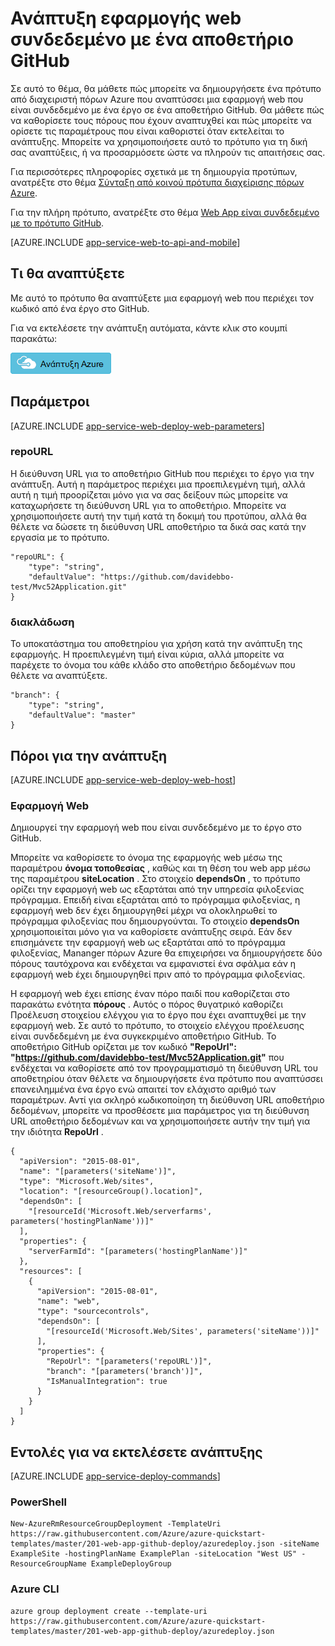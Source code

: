 <properties 
    pageTitle="Ανάπτυξη εφαρμογής web που είναι συνδεδεμένο με ένα αποθετήριο GitHub" 
    description="Χρήση ενός προτύπου για τη διαχείριση πόρων Azure για την ανάπτυξη μιας εφαρμογής web που περιέχει ένα έργο από ένα αποθετήριο GitHub." 
    services="app-service" 
    documentationCenter="" 
    authors="cephalin" 
    manager="wpickett" 
    editor=""/>

<tags 
    ms.service="app-service" 
    ms.workload="na" 
    ms.tgt_pltfrm="na" 
    ms.devlang="na" 
    ms.topic="article" 
    ms.date="04/27/2016" 
    ms.author="cephalin"/>

# <a name="deploy-a-web-app-linked-to-a-github-repository"></a>Ανάπτυξη εφαρμογής web συνδεδεμένο με ένα αποθετήριο GitHub

Σε αυτό το θέμα, θα μάθετε πώς μπορείτε να δημιουργήσετε ένα πρότυπο από διαχειριστή πόρων Azure που αναπτύσσει μια εφαρμογή web που είναι συνδεδεμένο με ένα έργο σε ένα αποθετήριο GitHub. Θα μάθετε πώς να καθορίσετε τους πόρους που έχουν αναπτυχθεί και πώς μπορείτε να ορίσετε τις παραμέτρους που είναι καθοριστεί όταν εκτελείται το ανάπτυξης. Μπορείτε να χρησιμοποιήσετε αυτό το πρότυπο για τη δική σας αναπτύξεις, ή να προσαρμόσετε ώστε να πληρούν τις απαιτήσεις σας.

Για περισσότερες πληροφορίες σχετικά με τη δημιουργία προτύπων, ανατρέξτε στο θέμα [Σύνταξη από κοινού πρότυπα διαχείρισης πόρων Azure](../resource-group-authoring-templates.md).

Για την πλήρη πρότυπο, ανατρέξτε στο θέμα [Web App είναι συνδεδεμένο με το πρότυπο GitHub](https://github.com/Azure/azure-quickstart-templates/blob/master/201-web-app-github-deploy/azuredeploy.json).

[AZURE.INCLUDE [app-service-web-to-api-and-mobile](../../includes/app-service-web-to-api-and-mobile.md)] 

## <a name="what-you-will-deploy"></a>Τι θα αναπτύξετε

Με αυτό το πρότυπο θα αναπτύξετε μια εφαρμογή web που περιέχει τον κωδικό από ένα έργο στο GitHub.

Για να εκτελέσετε την ανάπτυξη αυτόματα, κάντε κλικ στο κουμπί παρακάτω:

[![Ανάπτυξη Azure](./media/app-service-web-arm-from-github-provision/deploybutton.png)](https://portal.azure.com/#create/Microsoft.Template/uri/https%3A%2F%2Fraw.githubusercontent.com%2FAzure%2Fazure-quickstart-templates%2Fmaster%2F201-web-app-github-deploy%2Fazuredeploy.json)

## <a name="parameters"></a>Παράμετροι

[AZURE.INCLUDE [app-service-web-deploy-web-parameters](../../includes/app-service-web-deploy-web-parameters.md)]

### <a name="repourl"></a>repoURL

Η διεύθυνση URL για το αποθετήριο GitHub που περιέχει το έργο για την ανάπτυξη. Αυτή η παράμετρος περιέχει μια προεπιλεγμένη τιμή, αλλά αυτή η τιμή προορίζεται μόνο για να σας δείξουν πώς μπορείτε να καταχωρήσετε τη διεύθυνση URL για το αποθετήριο. Μπορείτε να χρησιμοποιήσετε αυτή την τιμή κατά τη δοκιμή του προτύπου, αλλά θα θέλετε να δώσετε τη διεύθυνση URL αποθετήριο τα δικά σας κατά την εργασία με το πρότυπο.

    "repoURL": {
        "type": "string",
        "defaultValue": "https://github.com/davidebbo-test/Mvc52Application.git"
    }

### <a name="branch"></a>διακλάδωση

Το υποκατάστημα του αποθετηρίου για χρήση κατά την ανάπτυξη της εφαρμογής. Η προεπιλεγμένη τιμή είναι κύρια, αλλά μπορείτε να παρέχετε το όνομα του κάθε κλάδο στο αποθετήριο δεδομένων που θέλετε να αναπτύξετε.

    "branch": {
        "type": "string",
        "defaultValue": "master"
    }
    
## <a name="resources-to-deploy"></a>Πόροι για την ανάπτυξη

[AZURE.INCLUDE [app-service-web-deploy-web-host](../../includes/app-service-web-deploy-web-host.md)]

### <a name="web-app"></a>Εφαρμογή Web

Δημιουργεί την εφαρμογή web που είναι συνδεδεμένο με το έργο στο GitHub. 

Μπορείτε να καθορίσετε το όνομα της εφαρμογής web μέσω της παραμέτρου **όνομα τοποθεσίας** , καθώς και τη θέση του web app μέσω της παραμέτρου **siteLocation** . Στο στοιχείο **dependsOn** , το πρότυπο ορίζει την εφαρμογή web ως εξαρτάται από την υπηρεσία φιλοξενίας πρόγραμμα. Επειδή είναι εξαρτάται από το πρόγραμμα φιλοξενίας, η εφαρμογή web δεν έχει δημιουργηθεί μέχρι να ολοκληρωθεί το πρόγραμμα φιλοξενίας που δημιουργούνται. Το στοιχείο **dependsOn** χρησιμοποιείται μόνο για να καθορίσετε ανάπτυξης σειρά. Εάν δεν επισημάνετε την εφαρμογή web ως εξαρτάται από το πρόγραμμα φιλοξενίας, Mananger πόρων Azure θα επιχειρήσει να δημιουργήσετε δύο πόρους ταυτόχρονα και ενδέχεται να εμφανιστεί ένα σφάλμα εάν η εφαρμογή web έχει δημιουργηθεί πριν από το πρόγραμμα φιλοξενίας.

Η εφαρμογή web έχει επίσης έναν πόρο παιδί που καθορίζεται στο παρακάτω ενότητα **πόρους** . Αυτός ο πόρος θυγατρικό καθορίζει Προέλευση στοιχείου ελέγχου για το έργο που έχει αναπτυχθεί με την εφαρμογή web. Σε αυτό το πρότυπο, το στοιχείο ελέγχου προέλευσης είναι συνδεδεμένη με ένα συγκεκριμένο αποθετήριο GitHub. Το αποθετήριο GitHub ορίζεται με τον κωδικό **"RepoUrl": "https://github.com/davidebbo-test/Mvc52Application.git"** που ενδέχεται να καθορίσετε από τον προγραμματισμό τη διεύθυνση URL του αποθετηρίου όταν θέλετε να δημιουργήσετε ένα πρότυπο που αναπτύσσει επανειλημμένα ένα έργο ενώ απαιτεί τον ελάχιστο αριθμό των παραμέτρων.
Αντί για σκληρό κωδικοποίηση τη διεύθυνση URL αποθετήριο δεδομένων, μπορείτε να προσθέσετε μια παράμετρος για τη διεύθυνση URL αποθετήριο δεδομένων και να χρησιμοποιήσετε αυτήν την τιμή για την ιδιότητα **RepoUrl** .

    {
      "apiVersion": "2015-08-01",
      "name": "[parameters('siteName')]",
      "type": "Microsoft.Web/sites",
      "location": "[resourceGroup().location]",
      "dependsOn": [
        "[resourceId('Microsoft.Web/serverfarms', parameters('hostingPlanName'))]"
      ],
      "properties": {
        "serverFarmId": "[parameters('hostingPlanName')]"
      },
      "resources": [
        {
          "apiVersion": "2015-08-01",
          "name": "web",
          "type": "sourcecontrols",
          "dependsOn": [
            "[resourceId('Microsoft.Web/Sites', parameters('siteName'))]"
          ],
          "properties": {
            "RepoUrl": "[parameters('repoURL')]",
            "branch": "[parameters('branch')]",
            "IsManualIntegration": true
          }
        }
      ]
    }

## <a name="commands-to-run-deployment"></a>Εντολές για να εκτελέσετε ανάπτυξης

[AZURE.INCLUDE [app-service-deploy-commands](../../includes/app-service-deploy-commands.md)]

### <a name="powershell"></a>PowerShell

    New-AzureRmResourceGroupDeployment -TemplateUri https://raw.githubusercontent.com/Azure/azure-quickstart-templates/master/201-web-app-github-deploy/azuredeploy.json -siteName ExampleSite -hostingPlanName ExamplePlan -siteLocation "West US" -ResourceGroupName ExampleDeployGroup

### <a name="azure-cli"></a>Azure CLI

    azure group deployment create --template-uri https://raw.githubusercontent.com/Azure/azure-quickstart-templates/master/201-web-app-github-deploy/azuredeploy.json


 
